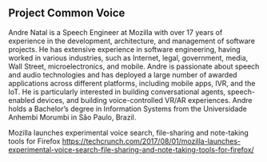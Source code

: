 ## Project Common Voice


Andre Natal is a Speech Engineer at Mozilla with over 17 years of experience in the development, architecture, and management of software projects. He has extensive experience in software engineering, having worked in various industries, such as Internet, legal, government, media, Wall Street, microelectronics, and mobile. Andre is passionate about speech and audio technologies and has deployed a large number of awarded applications across different platforms, including mobile apps, IVR, and the IoT. He is particularly interested in building conversational agents, speech-enabled devices, and building voice-controlled VR/AR experiences. Andre holds a Bachelor’s degree in Information Systems from the Universidade Anhembi Morumbi in São Paulo, Brazil.


Mozilla launches experimental voice search, file-sharing and note-taking tools for Firefox
https://techcrunch.com/2017/08/01/mozilla-launches-experimental-voice-search-file-sharing-and-note-taking-tools-for-firefox/


